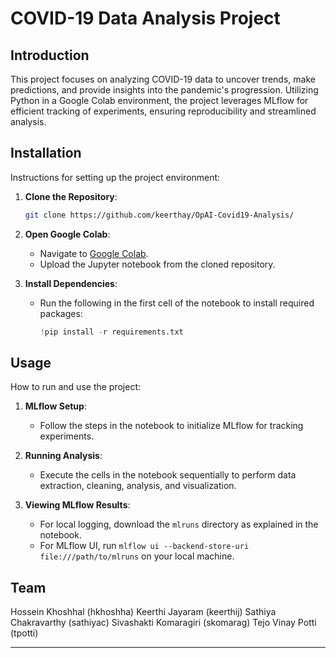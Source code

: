 # COVID-19 Data Analysis Project

## Introduction

This project focuses on analyzing COVID-19 data to uncover trends, make predictions, and provide insights into the pandemic's progression. Utilizing Python in a Google Colab environment, the project leverages MLflow for efficient tracking of experiments, ensuring reproducibility and streamlined analysis.

## Installation

Instructions for setting up the project environment:

1. **Clone the Repository**:
   ```bash
   git clone https://github.com/keerthay/OpAI-Covid19-Analysis/
   ```

2. **Open Google Colab**:
   - Navigate to [Google Colab](https://colab.research.google.com/).
   - Upload the Jupyter notebook from the cloned repository.

3. **Install Dependencies**:
   - Run the following in the first cell of the notebook to install required packages:
     ```python
     !pip install -r requirements.txt
     ```

## Usage

How to run and use the project:

1. **MLflow Setup**:
   - Follow the steps in the notebook to initialize MLflow for tracking experiments.

2. **Running Analysis**:
   - Execute the cells in the notebook sequentially to perform data extraction, cleaning, analysis, and visualization.

3. **Viewing MLflow Results**:
   - For local logging, download the `mlruns` directory as explained in the notebook.
   - For MLflow UI, run `mlflow ui --backend-store-uri file:///path/to/mlruns` on your local machine.

## Team

Hossein Khoshhal (hkhoshha)
Keerthi Jayaram (keerthij)
Sathiya Chakravarthy (sathiyac)
Sivashakti Komaragiri (skomarag)
Tejo Vinay Potti (tpotti)

---
